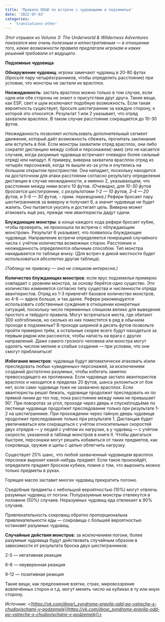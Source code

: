 ```yaml
---
title: 'Правила OD&D по встрече с чудовищами в подземелье'
date: '2022-07-03'
categories:
  - 'translations-other'
---
```


_Этот отрывок из Volume 3: The Underworld & Wilderness Adventures показался мне очень полезным и иллюстративным — в отношении того, какие возможности правила предлагали игрокам и каких решений требовали от ведущего._

**Подземные чудовища**

**Обнаружение чудовищ**: игроки замечают чудовищ в 20-80 футах (бросьте пару четырёхгранников, чтобы определить расстояние) при условии, что монстры не застали их врасплох.

**Неожиданность**: застать врасплох можно только в том случае, если одна или обе стороны не знают о присутствии друг друга. Такие вещи, как ESP, свет и шум исключают подобную возможность. Если такая вероятность существует, бросьте шестигранник за каждую сторону, к которой это относится. Результат 1 или 2 указывает, что отряд захватили врасплох. В таком случае расстояние сокращается до 10-30 футов.

Неожиданность позволяет использовать дополнительный сегмент движения, который даёт возможность сбежать, прочитать заклинание или вступить в бой. Если монстры захватили отряд врасплох, они либо сократят дистанцию между собой и персонажем(-ами) (это не касается случаев, когда разумные чудовища встречают очевидно более сильный отряд) или нападут. К примеру, виверна захватила врасплох отряд из четырёх персонажей, когда те вышли из-за угла и очутились на большом открытом пространстве. Она нападает, поскольку находится на достаточном для атаки расстоянии согласно результату определения дистанции в случае неожиданности, а именно 2, указывающем, что расстояние между ними всего 10 футов. *(Очевидно, для 10-30 футов бросается шестигранник, с результатами 1-2 — 10 футов, 3-4 — 20 футов, и 5-6 — 30 футов, - прим. переводчика.)* Рефери бросает пару шестигранников за виверну и получает 6, а значит чудовище не будет жалить. Оно пытается укусить и достигает цель. Виверна может атаковать ещё раз, прежде чем авантюристы дадут сдачи.

**Блуждающие монстры**: в конце каждого хода рефери бросает кубик, чтобы проверить, не произошла ли встреча с «блуждающим монстром». Результат 6 указывает, что появилось блуждающее чудовище. Направление встречи определяется генерацией случайного числа с учётом количества возможных сторон. Расстояние и неожиданность определяются обычным способом. Тип монстра накидывается по таблице внизу. (Для встреч в дикой местности будет использоваться абсолютно другая таблица).

_(Таблицу не привожу — она не слишком интересна.)_

**Количество блуждающих монстров**: если ярус подземелья примерно совпадает с уровнем монстра, за основу берётся одно существо. Это количество изменяется согласно типу существа и численности отряда авантюристов. Отряд из 1-3 привлечёт базовое количество монстров, из 4-6 — вдвое больше, и так далее. Рефери рекомендуется использовать собственные суждения в отношении конкретных ситуаций, поскольку число переменных слишком велико для выведения простого и твёрдого правила. Могут встречаться места, где обитают 300 хобгоблинов, но сколько из них поместятся в ряд в обычном проходе в подземелье? В проходе шириной в десять футов позвольте пройти примерно трём, а остальные скорее всего будут находиться за первым рядом или рассеются, чтобы напасть на врага с других направлений. Даже самого грозного человека или монстра могут одолеть числом мелкие и слабые создания — при условии, что они смогут приблизиться!

**Избегание монстров**: чудовища будут автоматически атаковать и\\или преследовать любых «увиденных» персонажей, за исключением созданий достаточно разумных, чтобы избегать заметно превосходящего их противника. Если чудовище застало авантюристов врасплох и находится в пределах 20 футов, шанса уклониться от боя нет, если само чудовище тоже не захвачено врасплох. Если авантюристы решат бежать, чудовище продолжит преследовать их по прямой линии до тех пор, пока расстояние между ними не превышает 90'. При поворотах за угол, проходе через дверь и спуске\\подъёме по лестнице чудовище продолжит преследование только при результате 1-2 на шестиграннике. При прохождении через тайную дверь чудовище продолжит преследование только при результате 1. Дистанция будет увеличиваться или сокращаться с учётом относительных скоростей двух отрядов — у людей с учётом их нагрузки, а у чудовищ — с учётом скорости, указанной в таблице монстров в книге II. Чтобы двигаться быстрее, персонажи могут решить избавиться от таких предметов, как сокровища, оружие и щиты с целью облегчить нагрузку.

Существует 25% шанс, что любой захваченный чудовищем врасплох персонаж выронит какой-нибудь предмет. Если такое произойдёт, определите предмет броском кубика, помня о том, что выронить можно только предметы в руках.

Горящее масло заставит многих чудовищ прекратить погоню.

Съедобные предметы с небольшой вероятностью (10%) могут отвлечь разумных чудовищ от погони. Полуразумные монстры отвлекутся в половине (50%) случаев. Неразумных чудовищ еда отвлекает в 90% случаев.

Привлекательность сокровищ обратно пропорциональна привлекательности еды — сокровища с большей вероятностью остановят разумных чудовищ.

**Случайные действия монстров**: за исключением погони, более разумные чудовища будут действовать случайным образом в зависимости от результата броска двух шестигранников:

2-5 — негативная реакция

6-8 — неуверенная реакция

9-12 — позитивная реакция

Такие вещи, как предложение взятки, страх, мировоззрение вовлечённых сторон и т.д. могут менять число на кубиках в ту или иную сторону.

_Источник: <[https://vk.com/@osr\_syndrome-pravila-odd-po-vstreche-s-chudovischami-v-podzemele](https://vk.com/@osr_syndrome-pravila-odd-po-vstreche-s-chudovischami-v-podzemele)\>_
